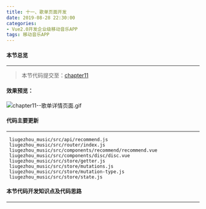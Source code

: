 ```yaml
---
title: 十一、歌单页面开发
date: 2019-08-28 22:30:00
categories:
- Vue2.0开发企业级移动音乐APP
tags: 移动音乐APP
---
```

#### 本节总览
---
> 本节代码提交至：[chapter11](https://github.com/liugezhou/liugezhou_music/tree/chapter11)
#### 效果预览：
![chapter11--歌单详情页面.gif](http://img.liugezhou.online/Vue2_09.gif)
<!--more-->
#### 代码主要更新
---
```
 liugezhou_music/src/api/recommend.js
 liugezhou_music/src/router/index.js
 liugezhou_music/src/components/recommend/recommend.vue
 liugezhou_music/src/components/disc/disc.vue
 liugezhou_music/src/store/getter.js
 liugezhou_music/src/store/mutations.js
 liugezhou_music/src/store/mutation-type.js
 liugezhou_music/src/store/state.js

```
#### 本节代码开发知识点及代码思路
----

